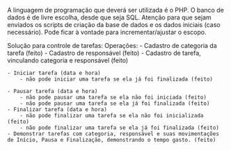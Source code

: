 A linguagem de programação que deverá ser utilizada é o PHP. O banco de dados é de livre escolha, desde que seja SQL. Atenção para que sejam enviados os scripts de criação da base de dados e os dados iniciais (caso necessário). Pode ficar à vontade para incrementar/ajustar o escopo.

Solução para controle de tarefas:
Operações: 
    - Cadastro de categoria da tarefa (feito)
    - Cadastro de responsável (feito)
    - Cadastro de tarefa, vinculando categoria e responsável (feito)


    - Iniciar tarefa (data e hora)
        - não pode iniciar uma tarefa se ela já foi finalizada (feito)
        
    - Pausar tarefa (data e hora)
        - não pode pausar uma tarefa se ela não foi iniciada (feito)
        - não pode pausar uma tarefa se ela já foi finalizada (feito)
    - Finalizar tarefa (data e hora) 
        - não pode finalizar uma tarefa se ela não foi inicializada (feito)
        - não pode finalizar uma tarefa se ela já foi finalizada (feito)
    - Demonstrar tarefas com categoria, responsável e suas movimentações de Início, Pausa e Finalização, demonstrando o tempo gasto. (feito)
    
